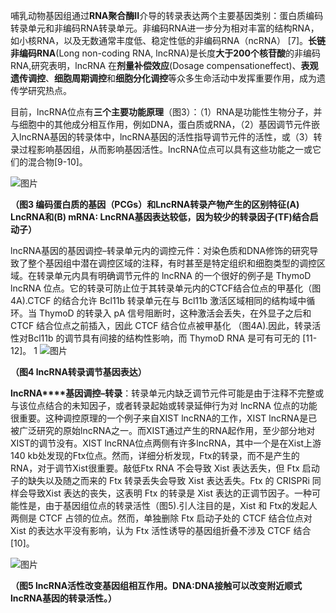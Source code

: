 哺乳动物基因组通过**RNA聚合酶II**介导的转录表达两个主要基因类别：蛋白质编码转录单元和非编码RNA转录单元。非编码RNA进一步分为相对丰富的结构RNA，如小核RNA，以及无数通常丰度低、稳定性低的非编码RNA（ncRNA） [7]。**长链非编码RNA**(Long non-coding RNA, lncRNA)是长度**大于200个核苷酸**的非编码 RNA,研究表明，lncRNA 在**剂量补偿效应**(Dosage compensationeffect)、**表观遗传调控**、**细胞周期调控**和**细胞分化调控**等众多生命活动中发挥重要作用，成为遗传学研究热点。

目前，lncRNA位点有**三个主要功能原理**（图3）：（1）RNA是功能性生物分子，并与细胞中的其他成分相互作用，例如DNA，蛋白质或RNA，（2）基因调节元件嵌入lncRNA基因的转录体中，lncRNA基因的活性指导调节元件的活性，或（3）转录过程影响基因组，从而影响基因活性。lncRNA位点可以具有这些功能之一或它们的混合物[9-10]。

![图片](https://mmbiz.qpic.cn/sz_mmbiz_png/j29MSzdY5kI4dvdwzNEEUcQYJSAFbbLPGIN6lZL4Rvgb6yuamSXfDnAKwdoIxhInc0iaznbMVPs665wUqCZkpHw/640?wx_fmt=png&from=appmsg&wxfrom=5&wx_lazy=1&wx_co=1)

**（图3 编码蛋白质的基因（PCGs）和LncRNA转录产物产生的区别特征(A) LncRNA和(B) mRNA: LncRNA基因表达较低，因为较少的转录因子(TF)结合启动子）**  

lncRNA基因的基因调控–转录单元内的调控元件：对染色质和DNA修饰的研究导致了整个基因组中潜在调控区域的注释，有时甚至是特定组织和细胞类型的调控区域。在转录单元内具有明确调节元件的 lncRNA 的一个很好的例子是 ThymoD lncRNA 位点。它的转录可防止位于其转录单元内的CTCF结合位点的甲基化（图4A).CTCF 的结合允许 Bcl11b 转录单元在与 Bcl11b 激活区域相同的结构域中循环。当 ThymoD 的转录入 pA 信号阻断时，这种激活会丢失，在外显子之后和 CTCF 结合位点之前插入，因此 CTCF 结合位点被甲基化 （图4A).因此，转录活性对Bcl11b 的调节具有间接的结构性影响，而 ThymoD RNA 是可有可无的 [11-12]。
1
![图片](https://mmbiz.qpic.cn/sz_mmbiz_png/j29MSzdY5kI4dvdwzNEEUcQYJSAFbbLPtMFRfvs45pQq8VZL7TbWiafRkibN3mKg4w2dSKhCZp8Y8veOn4XaSkTw/640?wx_fmt=png&from=appmsg&wxfrom=5&wx_lazy=1&wx_co=1)

**（图4 lncRNA转录调节基因表达）**  

**lncRNA****基因调控–转录**：转录单元内缺乏调节元件可能是由于注释不完整或与该位点结合的未知因子，或者转录起始或转录延伸行为对 lncRNA 位点的功能很重要。这种调控原理的一个例子来自XIST lncRNA的工作，XIST lncRNA是已被广泛研究的原始lncRNA之一。而XIST通过产生的RNA起作用，至少部分地对XIST的调节没有。XIST lncRNA位点两侧有许多lncRNA，其中一个是在Xist上游140 kb处发现的Ftx位点。然而，详细分析发现，Ftx的转录，而不是产生的RNA，对于调节Xist很重要。敲低Ftx RNA 不会导致 Xist 表达丢失，但 Ftx 启动子的缺失以及随之而来的 Ftx 转录丢失会导致 Xist 表达丢失。Ftx 的 CRISPRi 同样会导致Xist 表达的丧失，这表明 Ftx 的转录是 Xist 表达的正调节因子。一种可能性是，由于基因组位点的转录活性（图5).引人注目的是，Xist 和 Ftx的发起人两侧是 CTCF 占领的位点。然而，单独删除 Ftx 启动子处的 CTCF 结合位点对 Xist 的表达水平没有影响，认为 Ftx 活性诱导的基因组折叠不涉及 CTCF 结合 [10]。

![图片](https://mmbiz.qpic.cn/sz_mmbiz_png/j29MSzdY5kI4dvdwzNEEUcQYJSAFbbLPicJqkn4mpUPTCHraBvwPXM4aa97VBsa4bK8BOZs0Zm25Eh39YYQ3ciaw/640?wx_fmt=png&from=appmsg&wxfrom=5&wx_lazy=1&wx_co=1)

**（图5 lncRNA活性改变基因组相互作用。DNA:DNA接触可以改变附近顺式lncRNA基因的转录活性。）**